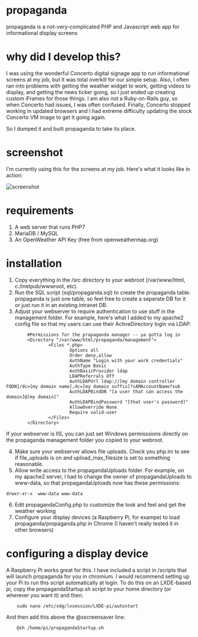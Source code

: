 # propaganda
propaganda is a not-very-complicated PHP and Javascript web app for informational display screens

# why did I develop this?
I was using the wonderful Concerto digital signage app to run informational screens at my job, but it was total overkill for our simple setup.  Also, I often ran into problems with getting the weather widget to work, getting videos to display, and getting the news ticker going, so I just ended up creating custom iFrames for those things.  I am also not a Ruby-on-Rails guy, so when Concerto had issues, I was often confused.  Finally, Concerto stopped working in updated browsers and I had extreme difficulty updating the stock Concerto VM image to get it going again.

So I dumped it and built propaganda to take its place.

# screenshot
I'm currently using this for the screens at my job.  Here's what it looks like in action:

![screenshot](https://user-images.githubusercontent.com/61878195/99812587-a3a87a80-2b14-11eb-852b-6098c1688f03.jpg)

# requirements
1. A web server that runs PHP7
2. MariaDB / MySQL
3. An OpenWeather API Key (free from openweathermap.org)

# installation
1. Copy everything in the /src directory to your webroot (/var/www/html, c:/inetpub/wwwroot, etc). 
2. Run the SQL script (sql/propaganda.sql) to create the propaganda table.  propaganda is just one table, so feel free to create a seperate DB for it or just run it in an existing intranet DB.
3. Adjust your webserver to require authentication to use stuff in the management folder.  For example, here's what I added to my apache2 config file so that my users can use their ActiveDirectory login via LDAP:

```
        #Permissions for the propaganda manager -- ya gotta log in
        <Directory "/var/www/html/propaganda/management">
                <Files *.php>
                        Options all
                        Order deny,allow
                        AuthName "Login with your work credentials"
                        AuthType Basic
                        AuthBasicProvider ldap
                        LDAPReferrals Off
                        AuthLDAPUrl ldap://[my domain controller FQDN]/dc=[my domain name],dc=[my domain suffix]?sAMAccountName?sub
                        AuthLDAPBindDN "[a user that can access the domain]@[my domain]"
                        AuthLDAPBindPassword "[that user's password]"
                        AllowOverride None
                        Require valid-user
                </Files>
        </Directory>

```

If your webserver is IIS, you can just set Windows permisssions directly on the propaganda management folder you copied to your webroot.

4. Make sure your webserver allows file uploads.  Check you php.ini to see if file_uploads is on and upload_max_filesize is set to something reasonable.  
5. Allow write access to the propagandaUploads folder.  For example, on my apache2 server, I had to change the owner of propagandaUploads to www-data, so that propagandaUploads now has these permissions:

```
drwxr-xr-x  www-data www-data
```

6. Edit propagandaConfig.php to customize the look and feel and get the weather working
7. Configure your display devices (a Raspberry Pi, for exampe) to load propaganda/propaganda.php in Chrome (I haven't really tested it in other browsers)

# configuring a display device
A Raspberry Pi works great for this.  I have included a script in /scripts that will launch propaganda for you in chromium.  I would recommend setting up your Pi to run this script automatically at login.  To do this on an LXDE-based pi, copy the propagandaStartup.sh script to your home directory (or wherever you want it) and then:

        sudo nano /etc/xdg/lxsession/LXDE-pi/autostart
 
And then add this above the @xscreensaver line:

        @sh /home/pi/propagandaStartup.sh
